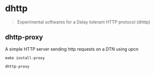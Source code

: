 # dhttp

> Experimental softwares for a Delay tolerant HTTP protocol (dhttp)

## dhttp-proxy

A simple HTTP server sending http requests on a DTN using upcn

```
make install-proxy
```

```
dhttp-proxy
```